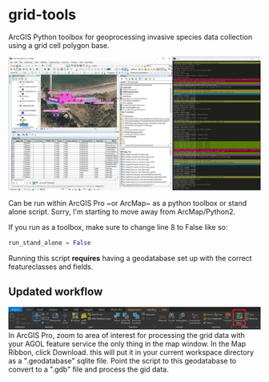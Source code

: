 # grid-tools
ArcGIS Python toolbox for geoprocessing invasive species data collection using a grid cell polygon base. 

![Grid tools screenshot](https://github.com/rrudolph/grid-tools/blob/master/img/grid_tools_screenshot.JPG "Screenshot")

Can be run within ArcGIS Pro ~or ArcMap~ as a python toolbox or stand alone script. Sorry, I'm starting to move away from ArcMap/Python2.

If you run as a toolbox, make sure to change line 8 to False like so:

```python
run_stand_alone = False
```

Running this script **requires** having a geodatabase set up with the correct featureclasses and fields. 


## Updated workflow

![ArcGIS Pro Download](https://github.com/rrudolph/grid-tools/blob/master/img/arcpro_download.jpg "Download")
In ArcGIS Pro, zoom to area of interest for processing the grid data with your AGOL feature service the only thing in the map window. In the Map Ribbon, click Download.  this will put it in your current workspace directory as a ".geodatabase" sqlite file.  Point the script to this geodatabase to convert to a ".gdb" file and process the gid data. 